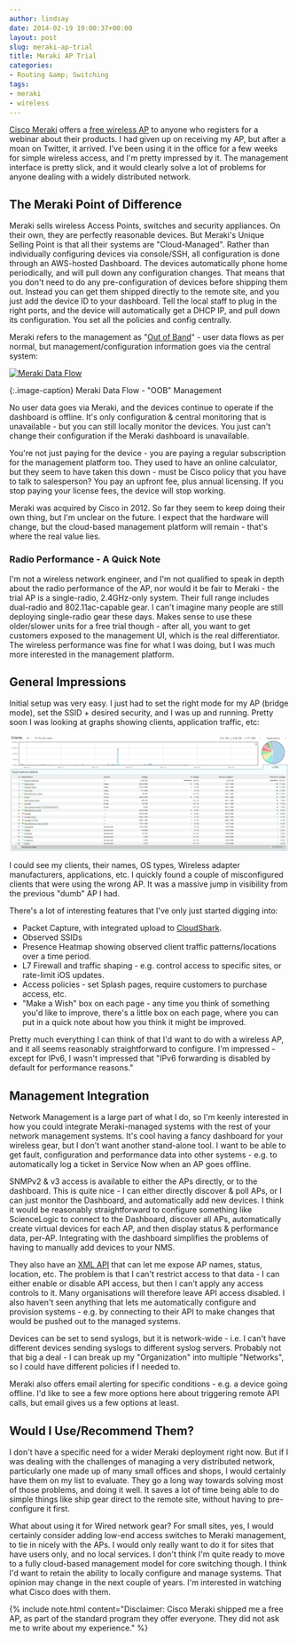 ```yaml
---
author: lindsay
date: 2014-02-19 19:00:37+00:00
layout: post
slug: meraki-ap-trial
title: Meraki AP Trial
categories:
- Routing &amp; Switching
tags:
- meraki
- wireless
---
```


[Cisco Meraki](http://meraki.cisco.com/) offers a [free wireless AP](https://meraki.cisco.com/lp/free-demo) to anyone who registers for a webinar about their products. I had given up on receiving my AP, but after a moan on Twitter, it arrived. I've been using it in the office for a few weeks for simple wireless access, and I'm pretty impressed by it. The management interface is pretty slick, and it would clearly solve a lot of problems for anyone dealing with a widely distributed network.

## The Meraki Point of Difference

Meraki sells wireless Access Points, switches and security appliances. On their own, they are perfectly reasonable devices. But Meraki's Unique Selling Point is that all their systems are "Cloud-Managed". Rather than individually configuring devices via console/SSH, all configuration is done through an AWS-hosted Dashboard. The devices automatically phone home periodically, and will pull down any configuration changes. That means that you don't need to do any pre-configuration of devices before shipping them out. Instead you can get them shipped directly to the remote site, and you just add the device ID to your dashboard. Tell the local staff to plug in the right ports, and the device will automatically get a DHCP IP, and pull down its configuration. You set all the policies and config centrally.

Meraki refers to the management as "[Out of Band](https://meraki.cisco.com/trust/#oob)" - user data flows as per normal, but management/configuration information goes via the central system:

[![Meraki Data Flow](https://meraki.cisco.com/img/trust/data_flow.png)](https://meraki.cisco.com/img/trust/data_flow.png)

{:.image-caption}
Meraki Data Flow - "OOB" Management

No user data goes via Meraki, and the devices continue to operate if the dashboard is offline. It's only configuration & central monitoring that is unavailable - but you can still locally monitor the devices. You just can't change their configuration if the Meraki dashboard is unavailable.

You're not just paying for the device - you are paying a regular subscription for the management platform too. They used to have an online calculator, but they seem to have taken this down - must be Cisco policy that you have to talk to salesperson? You pay an upfront fee, plus annual licensing. If you stop paying your license fees, the device will stop working.

Meraki was acquired by Cisco in 2012. So far they seem to keep doing their own thing, but I'm unclear on the future. I expect that the hardware will change, but the cloud-based management platform will remain - that's where the real value lies.

### Radio Performance - A Quick Note

I'm not a wireless network engineer, and I'm not qualified to speak in depth about the radio performance of the AP, nor would it be fair to Meraki - the trial AP is a single-radio, 2.4GHz-only system. Their full range includes dual-radio and 802.11ac-capable gear. I can't imagine many people are still deploying single-radio gear these days. Makes sense to use these older/slower units for a free trial though - after all, you want to get customers exposed to the management UI, which is the real differentiator. The wireless performance was fine for what I was doing, but I was much more interested in the management platform.

## General Impressions

Initial setup was very easy. I just had to set the right mode for my AP (bridge mode), set the SSID + desired security, and I was up and running. Pretty soon I was looking at graphs showing clients, application traffic, etc:

[![Meraki Applications](/assets/2014/02/meraki_apps.png)](/assets/2014/02/meraki_apps.png)

I could see my clients, their names, OS types, Wireless adapter manufacturers, applications, etc. I quickly found a couple of misconfigured clients that were using the wrong AP. It was a massive jump in visibility from the previous "dumb" AP I had.

There's a lot of interesting features that I've only just started digging into:

* Packet Capture, with integrated upload to [CloudShark](http://cloudshark.org/).
* Observed SSIDs
* Presence Heatmap showing observed client traffic patterns/locations over a time period.
* L7 Firewall and traffic shaping - e.g. control access to specific sites, or rate-limit iOS updates.
* Access policies - set Splash pages, require customers to purchase access, etc.
* "Make a Wish" box on each page - any time you think of something you'd like to improve, there's a little box on each page, where you can put in a quick note about how you think it might be improved.

Pretty much everything I can think of that I'd want to do with a wireless AP, and it all seems reasonably straightforward to configure. I'm impressed - except for IPv6, I wasn't impressed that "IPv6 forwarding is disabled by default for performance reasons."

## Management Integration

Network Management is a large part of what I do, so I'm keenly interested in how you could integrate Meraki-managed systems with the rest of your network management systems. It's cool having a fancy dashboard for your wireless gear, but I don't want another stand-alone tool. I want to be able to get fault, configuration and performance data into other systems - e.g. to automatically log a ticket in Service Now when an AP goes offline.

SNMPv2 & v3 access is available to either the APs directly, or to the dashboard. This is quite nice - I can either directly discover & poll APs, or I can just monitor the Dashboard, and automatically add new devices. I think it would be reasonably straightforward to configure something like ScienceLogic to connect to the Dashboard, discover all APs, automatically create virtual devices for each AP, and then display status & performance data, per-AP. Integrating with the dashboard simplifies the problems of having to manually add devices to your NMS.

They also have an [XML API](https://kb.meraki.com/knowledge_base/meraki-xml-api) that can let me expose AP names, status, location, etc. The problem is that I can't restrict access to that data - I can either enable or disable API access, but then I can't apply any access controls to it. Many organisations will therefore leave API access disabled. I also haven't seen anything that lets me automatically configure and provision systems - e.g. by connecting to their API to make changes that would be pushed out to the managed systems.

Devices can be set to send syslogs, but it is network-wide - i.e. I can't have different devices sending syslogs to different syslog servers. Probably not that big a deal - I can break up my "Organization" into multiple "Networks", so I could have different policies if I needed to.

Meraki also offers email alerting for specific conditions - e.g. a device going offline. I'd like to see a few more options here about triggering remote API calls, but email gives us a few options at least.

## Would I Use/Recommend Them?

I don't have a specific need for a wider Meraki deployment right now. But if I was dealing with the challenges of managing a very distributed network, particularly one made up of many small offices and shops, I would certainly have them on my list to evaluate. They go a long way towards solving most of those problems, and doing it well. It saves a lot of time being able to do simple things like ship gear direct to the remote site, without having to pre-configure it first.

What about using it for Wired network gear? For small sites, yes, I would certainly consider adding low-end access switches to Meraki management, to tie in nicely with the APs. I would only really want to do it for sites that have users only, and no local services. I don't think I'm quite ready to move to a fully cloud-based management model for core switching though. I think I'd want to retain the ability to locally configure and manage systems. That opinion may change in the next couple of years. I'm interested in watching what Cisco does with them.

{% include note.html content="Disclaimer: Cisco Meraki shipped me a free AP, as part of the standard program they offer everyone. They did not ask me to write about my experience." %}
